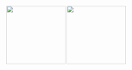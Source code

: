 <p align="center" height="240">
  <img height="160" src="https://github-readme-stats-one-bice.vercel.app/api?username=laragillespie274&show_icons=true" />
  <img height="160" src="https://github-readme-stats.vercel.app/api/top-langs/?username=laragillespie274&count_private=true&show_icons=true&hide_border=false&layout=compact"/>
</p>
